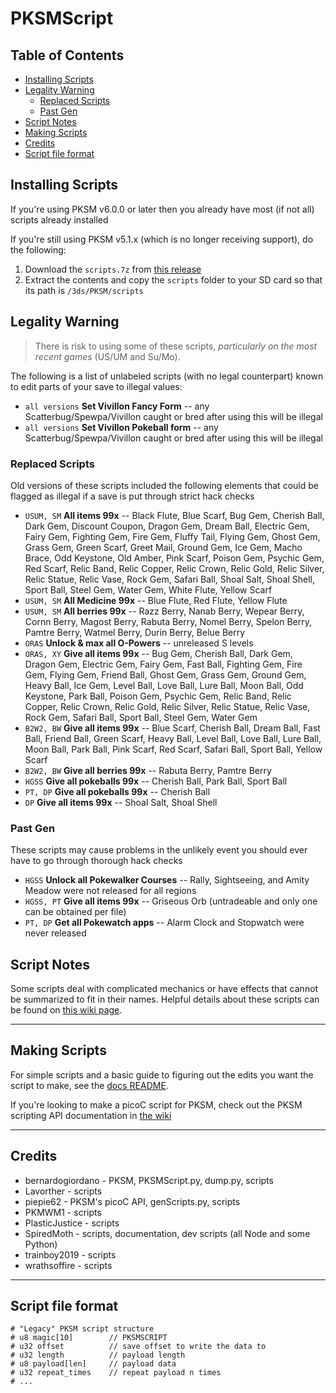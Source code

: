 # PKSMScript

## Table of Contents
- [Installing Scripts](#Installing-Scripts)
- [Legality Warning](#Legality-Warning)
    - [Replaced Scripts](#Replaced-Scripts)
    - [Past Gen](#Past-Gen)
- [Script Notes](#Script-Notes)
- [Making Scripts](#Making-Scripts)
- [Credits](#Credits)
- [Script file format](#Script-file-format)

## Installing Scripts
If you're using PKSM v6.0.0 or later then you already have most (if not all) scripts already installed

If you're still using PKSM v5.1.x (which is no longer receiving support), do the following:

1. Download the `scripts.7z` from [this release](https://github.com/FlagBrew/PKSM-Scripts/releases/tag/v1.1)
2. Extract the contents and copy the `scripts` folder to your SD card so that its path is `/3ds/PKSM/scripts`

## Legality Warning
>There is risk to using some of these scripts, *particularly on the most recent games* (US/UM and Su/Mo).

The following is a list of unlabeled scripts (with no legal counterpart) known to edit parts of your save to illegal values:

- `all versions` **Set Vivillon Fancy Form** -- any Scatterbug/Spewpa/Vivillon caught or bred after using this will be illegal
- `all versions` **Set Vivillon Pokeball form** -- any Scatterbug/Spewpa/Vivillon caught or bred after using this will be illegal

### Replaced Scripts
Old versions of these scripts included the following elements that could be flagged as illegal if a save is put through strict hack checks

- `USUM, SM` **All items 99x** -- Black Flute, Blue Scarf, Bug Gem, Cherish Ball, Dark Gem, Discount Coupon, Dragon Gem, Dream Ball, Electric Gem, Fairy Gem, Fighting Gem, Fire Gem, Fluffy Tail, Flying Gem, Ghost Gem, Grass Gem, Green Scarf, Greet Mail, Ground Gem, Ice Gem, Macho Brace, Odd Keystone, Old Amber, Pink Scarf, Poison Gem, Psychic Gem, Red Scarf, Relic Band, Relic Copper, Relic Crown, Relic Gold, Relic Silver, Relic Statue, Relic Vase, Rock Gem, Safari Ball, Shoal Salt, Shoal Shell, Sport Ball, Steel Gem, Water Gem, White Flute, Yellow Scarf
- `USUM, SM` **All Medicine 99x** -- Blue Flute, Red Flute, Yellow Flute
- `USUM, SM` **All berries 99x** -- Razz Berry, Nanab Berry, Wepear Berry, Cornn Berry, Magost Berry, Rabuta Berry, Nomel Berry, Spelon Berry, Pamtre Berry, Watmel Berry, Durin Berry, Belue Berry
- `ORAS` **Unlock & max all O-Powers** -- unreleased S levels
- `ORAS, XY` **Give all items 99x** -- Bug Gem, Cherish Ball, Dark Gem, Dragon Gem, Electric Gem, Fairy Gem, Fast Ball, Fighting Gem, Fire Gem, Flying Gem, Friend Ball, Ghost Gem, Grass Gem, Ground Gem, Heavy Ball, Ice Gem, Level Ball, Love Ball, Lure Ball, Moon Ball, Odd Keystone, Park Ball, Poison Gem, Psychic Gem, Relic Band, Relic Copper, Relic Crown, Relic Gold, Relic Silver, Relic Statue, Relic Vase, Rock Gem, Safari Ball, Sport Ball, Steel Gem, Water Gem
- `B2W2, BW` **Give all items 99x** -- Blue Scarf, Cherish Ball, Dream Ball, Fast Ball, Friend Ball, Green Scarf, Heavy Ball, Level Ball, Love Ball, Lure Ball, Moon Ball, Park Ball, Pink Scarf, Red Scarf, Safari Ball, Sport Ball, Yellow Scarf
- `B2W2, BW` **Give all berries 99x** -- Rabuta Berry, Pamtre Berry
- `HGSS` **Give all pokeballs 99x** -- Cherish Ball, Park Ball, Sport Ball
- `PT, DP` **Give all pokeballs 99x** -- Cherish Ball
- `DP` **Give all items 99x** -- Shoal Salt, Shoal Shell

### Past Gen
These scripts may cause problems in the unlikely event you should ever have to go through thorough hack checks

- `HGSS` **Unlock all Pokewalker Courses** -- Rally, Sightseeing, and Amity Meadow were not released for all regions
- `HGSS, PT` **Give all items 99x** -- Griseous Orb (untradeable and only one can be obtained per file)
- `PT, DP` **Get all Pokewatch apps** -- Alarm Clock and Stopwatch were never released

## Script Notes
Some scripts deal with complicated mechanics or have effects that cannot be summarized to fit in their names. Helpful details about these scripts can be found on [this wiki page](https://github.com/FlagBrew/PKSM-Scripts/wiki/Script-Notes).

---

## Making Scripts
For simple scripts and a basic guide to figuring out the edits you want the script to make, see the [docs README](https://github.com/FlagBrew/PKSM-Scripts/blob/master/dev/README.md).

If you're looking to make a picoC script for PKSM, check out the PKSM scripting API documentation in [the wiki](https://github.com/FlagBrew/PKSM-Scripts/wiki/PicoC-Basics)

---

## Credits
- bernardogiordano - PKSM, PKSMScript.py, dump.py, scripts
- Lavorther - scripts
- piepie62 - PKSM's picoC API, genScripts.py, scripts
- PKMWM1 - scripts
- PlasticJustice - scripts
- SpiredMoth - scripts, documentation, dev scripts (all Node and some Python)
- trainboy2019 - scripts
- wrathsoffire - scripts

---

## Script file format

```
# "Legacy" PKSM script structure
# u8 magic[10]        // PKSMSCRIPT
# u32 offset          // save offset to write the data to
# u32 length          // payload length
# u8 payload[len]     // payload data
# u32 repeat_times    // repeat payload n times
# ...
```
